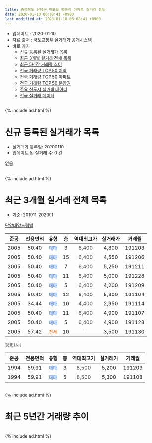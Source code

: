 ```yaml
---
title: 충청북도 단양군 매포읍 평동리 아파트 실거래 정보
date: 2020-01-10 06:08:41 +0900
last_modified_at: 2020-01-10 06:08:41 +0900
---
```


* 업데이트 : 2020-01-10
* 자료 출처 : [국토교통부 실거래가 공개시스템](http://rt.molit.go.kr)
* 바로 가기
    * [신규 등록된 실거래가 목록](#신규-등록된-실거래가-목록)
    * [최근 3개월 실거래 전체 목록](#최근-3개월-실거래-전체-목록)
    * [최근 5년간 거래량 추이](#최근-5년간-거래량-추이)
    * [전국 거래량 TOP 50 지역](https://inasie.github.io/apt-trade-info/최근-3개월-전국에서-가장-거래가-많이-발생한-지역)
    * [전국 거래량 TOP 50 아파트](https://inasie.github.io/apt-trade-info/최근-3개월-전국에서-가장-거래가-많이-발생한-아파트)
    * [전국 거래량 TOP 50 분양권](https://inasie.github.io/apt-trade-info/최근-3개월-전국에서-가장-거래가-많이-발생한-분양권)
    * [주요 신도시 실거래 데이터](https://inasie.github.io/apt-trade-info/주요-신도시)
    * [전국 실거래 데이터](https://inasie.github.io/apt-trade-info/전국)
<br>
{% include ad.html %}
<br>

# 신규 등록된 실거래가 목록
* 실거래가 등록일: 20200110
* 업데이트 된 실거래 수: 0 건

없음

<br>
{% include ad.html %}
<br>

# 최근 3개월 실거래 전체 목록
* 기준: 201911-202001


[단양태양드림빌](https://search.naver.com/search.naver?query=%EC%B6%A9%EC%B2%AD%EB%B6%81%EB%8F%84+%EB%8B%A8%EC%96%91%EA%B5%B0+%EB%A7%A4%ED%8F%AC%EC%9D%8D+%ED%8F%89%EB%8F%99%EB%A6%AC+%EB%8B%A8%EC%96%91%ED%83%9C%EC%96%91%EB%93%9C%EB%A6%BC%EB%B9%8C)

|준공|전용면적|유형|층|역대최고가|실거래가|거래월|
|:---:|:---:|:---:|:---:|:---:|:---:|:---:|
|2005|50.40|<span style="color:#4285f3">매매</span>|3|<span style="color:#444444">6,400</span>|4,800|191203|
|2005|50.40|<span style="color:#4285f3">매매</span>|15|<span style="color:#444444">6,400</span>|4,550|191206|
|2005|50.40|<span style="color:#4285f3">매매</span>|7|<span style="color:#444444">6,400</span>|5,250|191211|
|2005|50.40|<span style="color:#4285f3">매매</span>|11|<span style="color:#444444">6,400</span>|5,000|191228|
|2005|50.40|<span style="color:#4285f3">매매</span>|5|<span style="color:#444444">6,400</span>|4,200|191209|
|2005|50.40|<span style="color:#4285f3">매매</span>|12|<span style="color:#444444">6,400</span>|5,300|191104|
|2005|34.44|<span style="color:#4285f3">매매</span>|10|<span style="color:#444444">4,400</span>|2,950|191114|
|2005|50.40|<span style="color:#4285f3">매매</span>|11|<span style="color:#444444">6,400</span>|4,900|191107|
|2005|50.40|<span style="color:#4285f3">매매</span>|5|<span style="color:#444444">6,400</span>|4,900|191128|
|2005|57.42|<span style="color:#ff5a00">전세</span>|10|<span style="color:#444444">-</span>|3,500|191130|

[평동한라](https://search.naver.com/search.naver?query=%EC%B6%A9%EC%B2%AD%EB%B6%81%EB%8F%84+%EB%8B%A8%EC%96%91%EA%B5%B0+%EB%A7%A4%ED%8F%AC%EC%9D%8D+%ED%8F%89%EB%8F%99%EB%A6%AC+%ED%8F%89%EB%8F%99%ED%95%9C%EB%9D%BC)

|준공|전용면적|유형|층|역대최고가|실거래가|거래월|
|:---:|:---:|:---:|:---:|:---:|:---:|:---:|
|1994|59.91|<span style="color:#4285f3">매매</span>|3|<span style="color:#444444">8,500</span>|5,200|191203|
|1994|59.91|<span style="color:#4285f3">매매</span>|5|<span style="color:#444444">8,500</span>|5,300|191108|


<br>
{% include ad.html %}
<br>

# 최근 5년간 거래량 추이


<div style="width:100%;">
    <canvas id="deal_progress" height="200"></canvas>
</div>

<script>
new Chart(document.getElementById("deal_progress"), {
    type: 'line',
    data: {
        labels: ['201501','201502','201503','201504','201505','201506','201507','201508','201509','201510','201511','201512','201601','201602','201603','201604','201605','201606','201607','201608','201609','201610','201611','201612','201701','201702','201703','201704','201705','201706','201707','201708','201709','201710','201711','201712','201801','201802','201803','201804','201805','201806','201807','201808','201809','201810','201811','201812','201901','201902','201903','201904','201905','201906','201907','201908','201909','201910','201911','201912','202001'],
        datasets: [{
            label: '매매',
            pointRadius: 1,
            data: [3, 6, 8, 5, 9, 1, 1, 3, 3, 4, 2, 8, 2, 3, 5, 4, 2, 2, 4, 6, 7, 1, 9, 2, 3, 6, 2, 3, 4, 6, 7, 5, 2, 2, 0, 1, 5, 3, 4, 2, 5, 5, 2, 3, 6, 6, 2, 2, 2, 1, 4, 5, 2, 3, 1, 4, 3, 6, 5, 6, 0],
            borderColor: "rgba(255, 201, 14, 1)",
            backgroundColor: "rgba(255, 201, 14, 0.5)",
            fill: false,
            lineTension: 0
        },{
            label: '전월세',
            pointRadius: 1,
            data: [0, 0, 7, 2, 1, 0, 1, 2, 1, 3, 1, 1, 1, 1, 1, 1, 3, 2, 0, 2, 0, 1, 2, 2, 1, 1, 4, 1, 0, 3, 0, 2, 1, 1, 0, 1, 2, 0, 3, 0, 1, 0, 3, 2, 1, 0, 0, 1, 1, 1, 0, 0, 0, 1, 1, 3, 1, 3, 1, 0, 0],
            borderColor: "rgba(0, 141, 185, 1)",
            backgroundColor: "rgba(0, 141, 185, 0.5)",
            fill: false,
            lineTension: 0
        }
        ]
    },
    options: {
        responsive: true,
        title: {
            display: false
        },
        tooltips: {
            mode: 'index',
            intersect: false
        },
        hover: {
            mode: 'nearest',
            intersect: true
        },
        scales: {
            xAxes: [{
                display: true,
                scaleLabel: {
                    display: true,
                    labelString: '년/월'
                }
            }],
            yAxes: [{
                display: true,
                ticks: {
                    suggestedMin: 0,
                },
                scaleLabel: {
                    display: true,
                    labelString: '실거래 수'
                }
            }]
        }
    }
});

</script>


<br>
{% include ad.html %}
<br>

